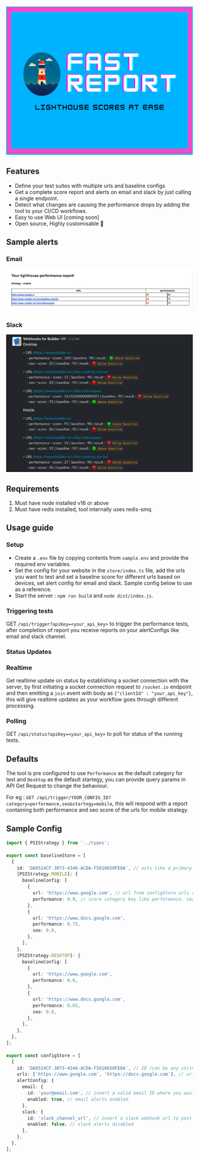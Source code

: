 <p align="center">
  <img src="docs/hero.png" height="400" />
</p>

## Features

- Define your test suites with multiple urls and baseline configs
- Get a complete score report and alerts on email and slack by just calling a single endpoint.
- Detect what changes are causing the performance drops by adding the tool to your CI/CD workflows.
- Easy to use Web UI [coming soon]
- Open source, Highly customisable 🚀

## Sample alerts

### Email

![email-report.png](./docs/email-report.png)

### Slack

![slack-report.png](./docs/slack-report.png)

## Requirements

1. Must have node installed v16 or above
2. Must have redis installed, tool internally uses redis-smq.

## Usage guide

### Setup

- Create a `.env` file by copying contents from `sample.env` and provide the required env variables.
- Set the config for your website in the `store/index.ts` file, add the urls you want to test and set a baseline score for different urls based on devices, set alert config for email and slack. Sample config below to use as a reference.
- Start the server : `npm run build` and `node dist/index.js`.

### Triggering tests

GET `/api/trigger?apiKey=<your_api_key>` to trigger the performance tests, after completion of report you receive reports on your alertConfigs like email and slack channel.

### Status Updates

### Realtime

Get realtime update on status by establishing a socket connection with the server, by first initiating a socket connection request to `/socket.io` endpoint and then emitting a `join` event with body as `{"clientId" : "your_api_key"}`, this will give realtime updates as your workflow goes through different processing.

### Polling

GET `/api/status?apiKey=<your_api_key>` to poll for status of the running tests.

## Defaults

The tool is pre configured to use `Performance` as the default category for test and `Desktop` as the default startegy, you can provide query params in API Get Request to change the behaviour.

For eg : `GET /api/trigger/YOUR_CONFIG_ID?category=performance,seo&startegy=mobile`, this will respond with a report containing both performance and seo score of the urls for mobile strategy.

## Sample Config

```ts
import { PSIStrategy } from '../types';

export const baselineStore = [
  {
    id: 'DA0524CF-3073-4346-ACDA-F5816650FE8A', // acts like a primary key for a test suite
    [PSIStrategy.MOBILE]: {
      baselineConfig: [
        {
          url: 'https://www.google.com', // url from configStore urls array
          performance: 0.9, // score category key like performance, seo, accessibility , best-practises
        },
        {
          url: 'https://www.docs.google.com',
          performance: 0.75,
          seo: 0.8,
        },
      ],
    },
    [PSIStrategy.DESKTOP]: {
      baselineConfig: [
        {
          url: 'https://www.google.com',
          performance: 0.8,
        },
        {
          url: 'https://www.docs.google.com',
          performance: 0.65,
          seo: 0.8,
        },
      ],
    },
  },
];

export const configStore = [
  {
    id: 'DA0524CF-3073-4346-ACDA-F5816650FE8A', // ID (can be any string) for associating baseline with config
    urls: ['https://www.google.com', 'https://docs.google.com'], // urls to be included in the test suite
    alertConfig: {
      email: {
        id: 'your@email.com', // insert a valid email ID where you would like to get alerts
        enabled: true, // email alerts enabled
      },
      slack: {
        id: 'slack_channel_url', // insert a slack webhook url to post data to
        enabled: false, // slack alerts disabled
      },
    },
  },
];
```
